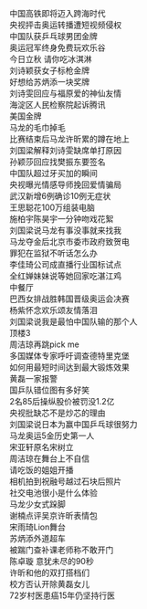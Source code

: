 中国高铁即将迈入跨海时代  
央视抨击奥运转播遭短视频侵权  
中国队获乒乓球男团金牌  
奥运冠军终身免费玩欢乐谷  
今日立秋 请你吃冰淇淋  
刘诗颖获女子标枪金牌  
好想给苏炳添一块奖牌  
刘诗雯回应与福原爱的神仙友情  
海淀区人民检察院起诉腾讯  
美国金牌  
马龙的毛巾掉毛  
比赛结束后马龙许昕累的蹲在地上  
刘国梁解释刘诗雯缺席单打原因  
孙颖莎回应找樊振东要签名  
中国队超过牙买加的瞬间  
央视曝光情感导师挽回爱情骗局  
武汉新增6例确诊10例无症状  
王思聪花100万组装电脑  
施柏宇陈昊宇一分钟吻戏花絮  
刘国梁说马龙有事没事就来找我  
马龙夺金后北京市委市政府致贺电  
罪犯在监狱不听话怎么办  
李佳琦公司成直播行业国标试点  
全红婵妹妹说等她回家吃湛江鸡  
中餐厅  
巴西女排战胜韩国晋级奥运会决赛  
杨紫怀念欢乐颂友情落泪  
刘国梁说我是最怕中国队输的那个人  
顶楼3  
周洁琼再跳pick me  
多国媒体专家呼吁调查德特里克堡  
如何用最短时间达到最大锻炼效果  
黄磊一家报警  
国乒队错位图有多好笑  
2名85后操纵股价被罚没1.2亿  
央视批缺芯不是炒芯的理由  
刘国梁说日本为赢中国乒乓球很努力  
马龙奥运5金历史第一人  
宋亚轩原名宋树立  
周洁琼在舞台上不自信  
请吃饭的姐姐开播  
相机拍到祝融号越过石块后照片  
社交电池很小是什么体验  
马龙少女式跺脚  
谢楠点评吴京许昕表情包  
宋雨琦Lion舞台  
苏炳添外道超车  
被踹门查补课老师称不敢开门  
陈卓璇 意犹未尽的90秒  
许昕和他的双打搭档们  
校方否认开除黄磊女儿  
72岁村医患癌15年仍坚持行医  
